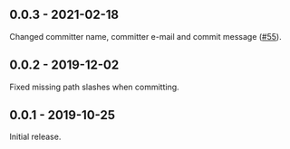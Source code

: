 ## 0.0.3 - 2021-02-18
Changed committer name, committer e-mail and commit message ([#55](https://github.com/Logerfo/newline-action/pull/55)).

## 0.0.2 - 2019-12-02
Fixed missing path slashes when committing.

## 0.0.1 - 2019-10-25
Initial release.
